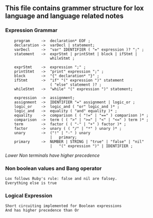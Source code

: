## This file contains grammer structure for lox language and language related notes

### Expression Grammar
```
    program     ->  declaration* EOF ;
    declaration ->  varDecl | statement;
    varDecl     ->  "var" IDENTIFIER ( "=" expression )? ";" ;
    statement   ->  exprStmt | printStmt | block | ifStmt |
                    whileStmt ;

    exprStmt    ->  expression ";" ;
    printStmt   ->  "print" expression ";" ;
    block       ->  "{" declaration* "}" ;
    ifStmt      ->  "if" "(" expression ")" statement
                    ( "else" statement )? ;
    whileStmt   ->  "while" "(" expression ")" statement;

    expression  ->  assignment;
    assignment  ->  IDENTIFIER "=" assignment | logic_or ;
    logic_or    ->  logic_and ( "or" logic_and )* ;
    logic_and   ->  equality ( "and" equality )* ;
    equality    ->  comparison ( ( "!=" | "==" ) comparison )* ;
    comparison  ->  term ( ( ">" | ">=" | "<" | "<=" ) term )* ; 
    term        ->  factor ( ( "-" | "+" ) factor )* ;
    factor      ->  unary ( ( "/" | "*" ) unary )* ;
    unary       ->  ("!" | "-" ) unary
                    |   primary;
    primary     ->  NUMBER | STRING | "true" | "false" | "nil"
                    |   "(" expression ")" | IDENTIFIER ;
```
_Lower Non terminals have higher precedence_

### Non boolean values and Bang operator
```
Lox follows Ruby's rule: false and nil are falsey.
Everything else is true
```

### Logical Expression
```
Short circuiting implemented for Boolean expressions
And has higher precedence than Or

```